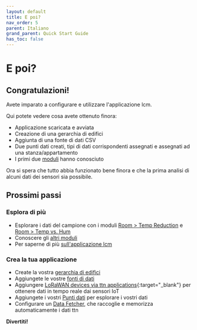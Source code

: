 ```yaml
---
layout: default
title: E poi?
nav_order: 5
parent: Italiano
grand_parent: Quick Start Guide
has_toc: false
---
```


# E poi?
## Congratulazioni!
Avete imparato a configurare e utilizzare l'applicazione lcm.

Qui potete vedere cosa avete ottenuto finora:
- Applicazione scaricata e avviata
- Creazione di una gerarchia di edifici
- Aggiunta di una fonte di dati CSV
- Due punti dati creati, tipi di dati corrispondenti assegnati e assegnati ad una stanza/appartamento
- I primi due [moduli](https://hslu-ige-laes.github.io/lcm/docs/modules) hanno conosciuto

Ora si spera che tutto abbia funzionato bene finora e che la prima analisi di alcuni dati dei sensori sia possibile.


## Prossimi passi
### Esplora di più
- Esplorare i dati del campione con i moduli [Room > Temp Reduction](https://hslu-ige-laes.github.io/lcm/docs/modules/roomTempReduction) e [Room > Temp vs. Hum](https://hslu-ige-laes.github.io/lcm/docs/modules/roomTempHum)
- Conoscere gli [altri moduli](https://hslu-ige-laes.github.io/lcm/docs/modules)
- Per saperne di più [sull'applicazione lcm](https://hslu-ige-laes.github.io/lcm/docs/about)

### Crea la tua applicazione
- Create la vostra [gerarchia di edifici](https://hslu-ige-laes.github.io/lcm/docs/settings/bldgHierarchy/)
- Aggiungete le vostre [fonti di dati](https://hslu-ige-laes.github.io/lcm/docs/settings/dataSources/)
- Aggiungere [LoRaWAN devices via ttn applications](https://hslu-ige-laes.github.io/lcm/docs/settings/dataSources/#the-things-network-ttn-applications){:target="_blank"} per ottenere dati in tempo reale dai sensori IoT
- Aggiungete i vostri [Punti dati](https://hslu-ige-laes.github.io/lcm/docs/settings/dataPoints/) per esplorare i vostri dati
- Configurare un [Data Fetcher](https://hslu-ige-laes.github.io/lcm/docs/about/installation/dataFetcher/), che raccoglie e memorizza automaticamente i dati ttn

**Divertiti!**
